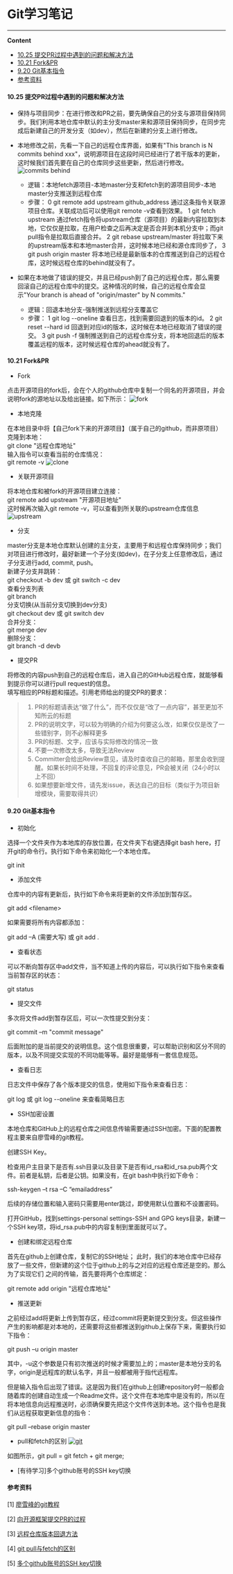 

# Git学习笔记

---
**Content**
- [10.25 提交PR过程中遇到的问题和解决方法](#1025-提交PR过程中遇到的问题和解决方法)
- [10.21 Fork&PR](#1021-forkpr)
- [9.20 Git基本指令](#920-git基本指令)
- [参考资料](#参考资料)


#### 10.25 提交PR过程中遇到的问题和解决方法


- 保持与项目同步：在进行修改和PR之前，要先确保自己的分支与源项目保持同步。我们利用本地仓库中默认的主分支master来和源项目保持同步，在同步完成后新建自己的开发分支（如dev），然后在新建的分支上进行修改。

- 本地修改之前，先看一下自己的远程仓库界面，如果有"This branch is N commits behind xxx"，说明源项目在这段时间已经进行了若干版本的更新，这时候我们首先要在自己的仓库同步这些更新，然后进行修改。
![commits behind](imgs/behind.jpg)
    - 逻辑：本地fetch源项目-本地master分支和fetch到的源项目同步-本地master分支推送到远程仓库
    - 步骤：
    0 git remote add upstream github_address 通过这条指令关联源项目仓库。关联成功后可以使用git remote -v查看到效果。
    1 git fetch upstream 通过fetch指令将upstream仓库（源项目）的最新内容拉取到本地，它仅仅是拉取，在用户检查之后再决定是否合并到本机分支中；而git pull指令是拉取后直接合并。
    2 git rebase upstream/master 将拉取下来的upstream版本和本地master合并，这时候本地已经和源仓库同步了，
    3 git push origin master 将本地已经是最新版本的仓库推送到自己的远程仓库，这时候远程仓库的behind就没有了。

- 如果在本地做了错误的提交，并且已经push到了自己的远程仓库，那么需要回滚自己的远程仓库中的提交。这种情况的时候，自己的远程仓库会显示"Your branch is ahead of "origin/master" by N commits."
    - 逻辑：回退本地分支-强制推送到远程分支覆盖它
    - 步骤：
    1 git log --oneline 查看日志，找到需要回退到的版本的id。
    2 git reset --hard id 回退到对应id的版本，这时候在本地已经取消了错误的提交。
    3 git push -f 强制推送到自己的远程仓库分支，将本地回退后的版本覆盖远程的版本，这时候远程仓库的ahead就没有了。


#### 10.21 Fork&PR


- Fork

点击开源项目的fork后，会在个人的github仓库中复制一个同名的开源项目，并会说明fork的源地址以及给出链接。如下所示：
![fork](imgs/fork.jpg)
- 本地克隆

在本地目录中将【自己fork下来的开源项目】（属于自己的github，而非原项目）克隆到本地：\
git clone "远程仓库地址"\
输入指令可以查看当前的仓库情况：\
git remote -v
![clone](imgs/clone.png)
- 关联开源项目

将本地仓库和被fork的开源项目建立连接：\
git remote add upstream "开源项目地址"\
这时候再次输入git remote -v，可以查看到所关联的upstream仓库信息
![upstream](imgs/upstream.png)

- 分支

master分支是本地仓库默认创建的主分支，主要用于和远程仓库保持同步；我们对项目进行修改时，最好新建一个子分支(如dev)，在子分支上任意修改后，通过子分支进行add, commit, push。\
新建子分支并跳转：\
git checkout -b dev 或 git switch -c dev\
查看分支列表\
git branch\
分支切换(从当前分支切换到dev分支)\
git checkout dev 或 git switch dev\
合并分支：\
git merge dev\
删除分支：\
git branch -d devb
- 提交PR

将修改的内容push到自己的远程仓库后，进入自己的GitHub远程仓库，就能够看到提示你可以进行pull request的信息。\
填写相应的PR标题和描述。引用老师给出的提交PR的要求：
> 1. PR的标题请表达“做了什么”，而不仅仅是“改了一点内容”，甚至更加不知所云的标题
> 2. PR的说明文字，可以较为明确的介绍为何要这么改，如果仅仅是改了一些错别字，则不必解释更多
> 3. PR的标题、文字，应该与实际修改的情况一致
> 4. 不要一次修改太多，导致无法Review
> 5. Committer会给出Review意见，请及时查收自己的邮箱，那里会收到提醒。如果长时间不处理，不回复的评论意见，PR会被关闭（24小时以上不回）
> 6. 如果想要新增文件，请先发issue，表达自己的目标（类似于为项目新增模块，需要取得共识）



#### 9.20 Git基本指令


- 初始化

选择一个文件夹作为本地库的存放位置，在文件夹下右键选择git bash here，打开git的命令行。执行如下命令来初始化一个本地仓库。

git init

- 添加文件

仓库中的内容有更新后，执行如下命令来将更新的文件添加到暂存区。

git add &lt;filename&gt;

如果需要将所有内容都添加：

git add –A (需要大写) 或 git add .

- 查看状态

可以不断向暂存区中add文件，当不知道上传的内容后，可以执行如下指令来查看当前暂存区的状态：

git status

- 提交文件

多次将文件add到暂存区后，可以一次性提交到分支：

git commit –m "commit message"

后面附加的是当前提交的说明信息。这个信息很重要，可以帮助识别和区分不同的版本，以及不同提交实现的不同功能等等。最好是能够有一套信息规范。

- 查看日志

日志文件中保存了各个版本提交的信息，使用如下指令来查看日志：

git log 或 git log --oneline 来查看简略日志

- SSH加密设置

本地仓库和GitHub上的远程仓库之间信息传输需要通过SSH加密。下面的配置教程主要来自廖雪峰的git教程。

创建SSH Key。

检查用户主目录下是否有.ssh目录以及目录下是否有id_rsa和id_rsa.pub两个文件。前者是私钥，后者是公钥。如果没有，在git bash中执行如下命令：

ssh-keygen –t rsa –C “emailaddress”

后续的存储位置和输入密码只需要用enter跳过，即使用默认位置和不设置密码。

打开GitHub，找到settings-personal settings-SSH and GPG keys目录，新建一个SSH key项，将id_rsa.pub中的内容复制到里面就可以了。

- 创建和绑定远程仓库

首先在github上创建仓库，复制它的SSH地址；
此时，我们的本地仓库中已经存放了一些文件，但新建的这个位于github上的与之对应的远程仓库还是空的。那么为了实现它们 之间的传输，首先要将两个仓库绑定：

git remote add origin "远程仓库地址"

- 推送更新

之前经过add将更新上传到暂存区，经过commit将更新提交到分支。但这些操作产生的影响都是对本地的，还需要将这些都推送到github上保存下来，需要执行如下指令：

git push –u origin master

其中，-u这个参数是只有初次推送的时候才需要加上的；master是本地分支的名字，origin是远程库的默认名字，并且一般都被用于指代远程库。

但是输入指令后出现了错误。这是因为我们在github上创建repository时一般都会随着库的创建自动生成一个Readme文件。这个文件在本地库中是没有的，所以在将本地信息向远程推送时，必须确保要先把这个文件传送到本地。这个指令也是我们从远程获取更新信息的指令：

git pull –rebase origin master

- pull和fetch的区别
[![git](imgs/git.jpg)](https://blog.csdn.net/qq_36113598/article/details/78906882)

如图所示，git pull = git fetch + git merge;

- [有待学习]多个github账号的SSH key切换


#### 参考资料

[1] [廖雪峰的git教程](https://www.liaoxuefeng.com/wiki/896043488029600)

[2] [向开源框架提交PR的过程](https://blog.csdn.net/vim_wj/article/details/78300239)

[3] [远程仓库版本回退方法](https://blog.csdn.net/fuchaosz/article/details/52170105)

[4] [git pull与fetch的区别](https://blog.csdn.net/qq_36113598/article/details/78906882)

[5] [多个github账号的SSH key切换](http://ju.outofmemory.cn/entry/143690)









